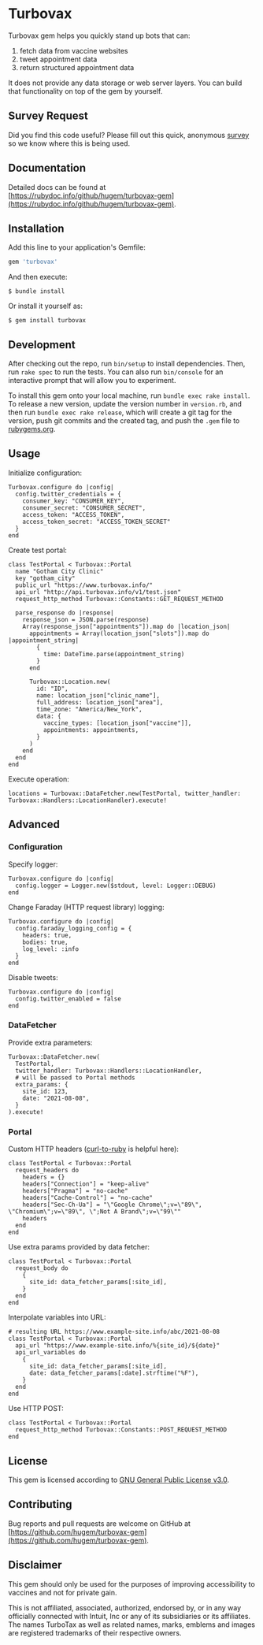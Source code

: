 # Turbovax

Turbovax gem helps you quickly stand up bots that can:
1) fetch data from vaccine websites
2) tweet appointment data
3) return structured appointment data

It does not provide any data storage or web server layers. You can build that functionality on top of the gem by yourself.

## Survey Request

Did you find this code useful? Please fill out this quick, anonymous [survey](https://docs.google.com/forms/d/1h9w1X-NUXfQ2s9VdRnz0rXJkBExlZe6c98gbowTpEVw/edit) so we know where this is being used.

## Documentation

Detailed docs can be found at [https://rubydoc.info/github/hugem/turbovax-gem](https://rubydoc.info/github/hugem/turbovax-gem).


## Installation

Add this line to your application's Gemfile:

```ruby
gem 'turbovax'
```

And then execute:

    $ bundle install

Or install it yourself as:

    $ gem install turbovax


## Development

After checking out the repo, run `bin/setup` to install dependencies. Then, run `rake spec` to run the tests. You can also run `bin/console` for an interactive prompt that will allow you to experiment.

To install this gem onto your local machine, run `bundle exec rake install`. To release a new version, update the version number in `version.rb`, and then run `bundle exec rake release`, which will create a git tag for the version, push git commits and the created tag, and push the `.gem` file to [rubygems.org](https://rubygems.org).


## Usage

Initialize configuration:

    Turbovax.configure do |config|
      config.twitter_credentials = {
        consumer_key: "CONSUMER_KEY",
        consumer_secret: "CONSUMER_SECRET",
        access_token: "ACCESS_TOKEN",
        access_token_secret: "ACCESS_TOKEN_SECRET"
      }
    end

Create test portal:

    class TestPortal < Turbovax::Portal
      name "Gotham City Clinic"
      key "gotham_city"
      public_url "https://www.turbovax.info/"
      api_url "http://api.turbovax.info/v1/test.json"
      request_http_method Turbovax::Constants::GET_REQUEST_METHOD

      parse_response do |response|
        response_json = JSON.parse(response)
        Array(response_json["appointments"]).map do |location_json|
          appointments = Array(location_json["slots"]).map do |appointment_string|
            {
              time: DateTime.parse(appointment_string)
            }
          end

          Turbovax::Location.new(
            id: "ID",
            name: location_json["clinic_name"],
            full_address: location_json["area"],
            time_zone: "America/New_York",
            data: {
              vaccine_types: [location_json["vaccine"]],
              appointments: appointments,
            }
          )
        end
      end
    end

Execute operation:

    locations = Turbovax::DataFetcher.new(TestPortal, twitter_handler: Turbovax::Handlers::LocationHandler).execute!

## Advanced

### Configuration
Specify logger:

    Turbovax.configure do |config|
      config.logger = Logger.new($stdout, level: Logger::DEBUG)
    end

Change Faraday (HTTP request library) logging:

    Turbovax.configure do |config|
      config.faraday_logging_config = {
        headers: true,
        bodies: true,
        log_level: :info
      }
    end

Disable tweets:

    Turbovax.configure do |config|
      config.twitter_enabled = false
    end

### DataFetcher

Provide extra parameters:

    Turbovax::DataFetcher.new(
      TestPortal,
      twitter_handler: Turbovax::Handlers::LocationHandler,
      # will be passed to Portal methods
      extra_params: {
        site_id: 123,
        date: "2021-08-08",
      }
    ).execute!


### Portal

Custom HTTP headers ([curl-to-ruby](https://jhawthorn.github.io/curl-to-ruby/) is helpful here):

    class TestPortal < Turbovax::Portal
      request_headers do
        headers = {}
        headers["Connection"] = "keep-alive"
        headers["Pragma"] = "no-cache"
        headers["Cache-Control"] = "no-cache"
        headers["Sec-Ch-Ua"] = "\"Google Chrome\";v=\"89\", \"Chromium\";v=\"89\", \";Not A Brand\";v=\"99\""
        headers
      end
    end

Use extra params provided by data fetcher:

    class TestPortal < Turbovax::Portal
      request_body do
        {
          site_id: data_fetcher_params[:site_id],
        }
      end
    end

Interpolate variables into URL:

    # resulting URL https://www.example-site.info/abc/2021-08-08
    class TestPortal < Turbovax::Portal
      api_url "https://www.example-site.info/%{site_id}/${date}"
      api_url_variables do
        {
          site_id: data_fetcher_params[:site_id],
          date: data_fetcher_params[:date].strftime("%F"),
        }
      end
    end

Use HTTP POST:

    class TestPortal < Turbovax::Portal
      request_http_method Turbovax::Constants::POST_REQUEST_METHOD
    end

## License

This gem is licensed according to [GNU General Public License v3.0](https://github.com/hugem/turbovax-gem/blob/main/LICENSE).

## Contributing

Bug reports and pull requests are welcome on GitHub at [https://github.com/hugem/turbovax-gem](https://github.com/hugem/turbovax-gem).

## Disclaimer

This gem should only be used for the purposes of improving accessibility to vaccines and not for private gain.

This is not affiliated, associated, authorized, endorsed by, or in any way officially connected with Intuit, Inc or any of its subsidiaries or its affiliates. The names TurboTax as well as related names, marks, emblems and images are registered trademarks of their respective owners.
